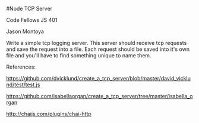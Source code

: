#Node TCP Server

Code Fellows JS 401

Jason Montoya

Write a simple tcp logging server. This server should receive tcp requests and save the request into a file. Each request should be saved into it's own file and you'll have to find something unique to name them.

References:

https://github.com/dvicklund/create_a_tcp_server/blob/master/david_vicklund/test/test.js

https://github.com/isabellaorgan/create_a_tcp_server/tree/master/isabella_organ

http://chaijs.com/plugins/chai-http
